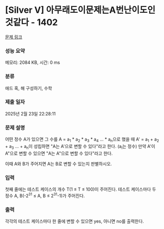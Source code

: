 # [Silver V] 아무래도이문제는A번난이도인것같다 - 1402 

[문제 링크](https://www.acmicpc.net/problem/1402) 

### 성능 요약

메모리: 2084 KB, 시간: 0 ms

### 분류

애드 혹, 해 구성하기, 수학

### 제출 일자

2025년 2월 23일 22:28:11

### 문제 설명

<p>어떤 정수 A가 있으면 그 수를 A = a<sub>1</sub> * a<sub>2</sub> * a<sub>3</sub> * a<sub>4</sub> ... * a<sub>n</sub>으로 했을 때 A' = a<sub>1</sub> + a<sub>2</sub> + a<sub>3</sub> ... + a<sub>n</sub>이 성립하면 "A는 A'으로 변할 수 있다"라고 한다. (a<sub>i</sub>는 정수) 만약 A'이 A"으로 변할 수 있으면 "A는 A"으로 변할 수 있다"라고 한다.</p>

<p>이때 A와 B가 주어지면 A는 B로 변할 수 있는지 판별하시오.</p>

### 입력 

 <p>첫째 줄에는 테스트 케이스의 개수 T(1 ≤ T ≤ 100)이 주어진다. 테스트 케이스마다 두 정수 A, B(-2<sup>31</sup> ≤ A, B ≤ 2<sup>31</sup>-1)가 주어진다.</p>

### 출력 

 <p>각각의 테스트 케이스마다 한 줄에 변할 수 있으면 yes, 아니면 no를 출력한다.</p>

